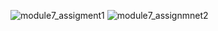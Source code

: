 ![module7_assigment1](https://github.com/hamim5264/flutter/assets/124155317/d3386fed-4f9b-47bb-9180-78b6b8467108)
![module7_assignmnet2](https://github.com/hamim5264/flutter/assets/124155317/a446ead4-10f8-44b0-ab3c-71c2ce468ff2)
